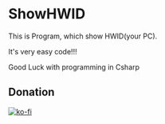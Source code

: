# ShowHWID

This is Program, which show HWID(your PC). 

It's very easy code!!!

Good Luck with programming in Csharp

## Donation 

[![ko-fi](https://ko-fi.com/img/githubbutton_sm.svg)](https://ko-fi.com/K3K77259H)
